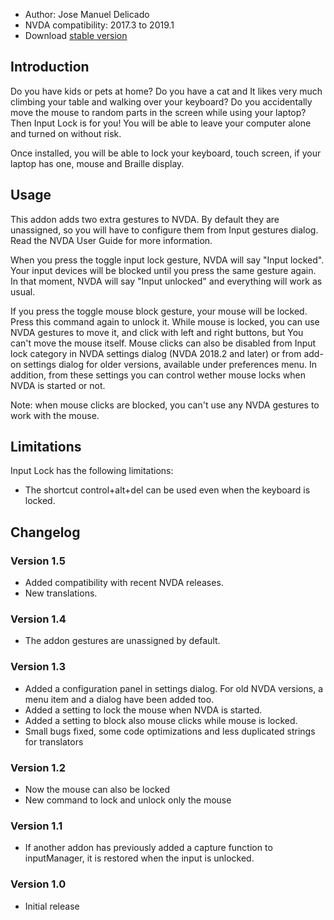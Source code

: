 * Author: Jose Manuel Delicado
* NVDA compatibility: 2017.3 to 2019.1
* Download [stable version][1]

## Introduction

Do you have kids or pets at home? Do you have a cat and It likes very much climbing your table and walking over your keyboard? Do you accidentally move the mouse to random parts in the screen while using your laptop? Then Input Lock is for you! You will be able to leave your computer alone and turned on without risk.

Once installed, you will be able to lock your keyboard, touch screen, if your laptop has one, mouse and Braille display.

## Usage

This addon adds two extra gestures to NVDA. By default they are unassigned, so you will have to configure them from Input gestures dialog. Read the NVDA User Guide for more information.

When you press the toggle input lock gesture, NVDA will say "Input locked". Your input devices will be blocked until you press the same gesture again. In that moment, NVDA will say "Input unlocked" and everything will work as usual.

If you press the toggle mouse block gesture, your mouse will be locked. Press this command again to unlock it. While mouse is locked, you can use NVDA gestures to move it, and click with left and right buttons, but You can't move the mouse itself. Mouse clicks can also be disabled from Input lock category in NVDA settings dialog (NVDA 2018.2 and later) or from add-on settings dialog for older versions, available under preferences menu. In addition, from these settings you can control wether mouse locks when NVDA is started or not.

Note: when mouse clicks are blocked, you can't use any NVDA gestures to work with the mouse.

## Limitations

Input Lock has the following limitations:

* The shortcut control+alt+del can be used even when the keyboard is locked.

## Changelog

### Version 1.5

* Added compatibility with recent NVDA releases.
* New translations.

### Version 1.4

* The addon gestures are unassigned by default.

### Version 1.3

* Added a configuration panel in settings dialog. For old NVDA versions, a menu item and a dialog have been added too.
* Added a setting to lock the mouse when NVDA is started.
* Added a setting to block also mouse clicks while mouse is locked.
* Small bugs fixed, some code optimizations and less duplicated strings for translators

### Version 1.2

* Now the mouse can also be locked
* New command to lock and unlock only the mouse

### Version 1.1

* If another addon has previously added a capture function to inputManager, it is restored when the input is unlocked.

### Version 1.0

* Initial release

[1]: https://addons.nvda-project.org/files/get.php?file=inputlock
